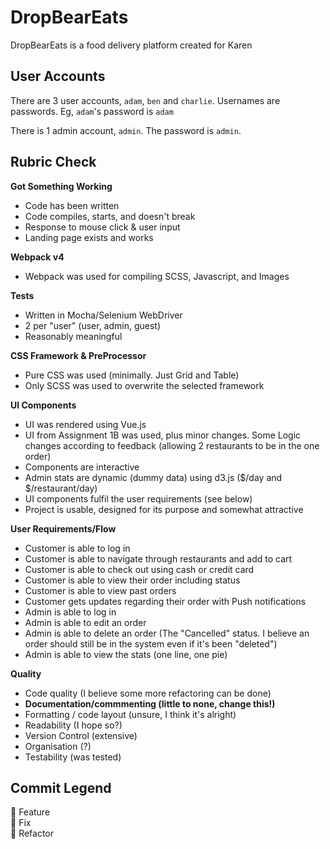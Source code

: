 # DropBearEats

DropBearEats is a food delivery platform created for Karen

## User Accounts
There are 3 user accounts, `adam`, `ben` and `charlie`. Usernames are passwords. Eg, `adam`'s password is `adam`

There is 1 admin account, `admin`. The password is `admin`.

## Rubric Check
**Got Something Working**
- Code has been written
- Code compiles, starts, and doesn't break
- Response to mouse click & user input
- Landing page exists and works

**Webpack v4**
- Webpack was used for compiling SCSS, Javascript, and Images

**Tests**
- Written in Mocha/Selenium WebDriver
- 2 per "user" (user, admin, guest)
- Reasonably meaningful

**CSS Framework & PreProcessor**
- Pure CSS was used (minimally. Just Grid and Table)
- Only SCSS was used to overwrite the selected framework

**UI Components**
- UI was rendered using Vue.js
- UI from Assignment 1B was used, plus minor changes. Some Logic changes according to feedback (allowing 2 restaurants to be in the one order)
- Components are interactive
- Admin stats are dynamic (dummy data) using d3.js ($/day and $/restaurant/day)
- UI components fulfil the user requirements (see below)
- Project is usable, designed for its purpose and somewhat attractive

**User Requirements/Flow**
- Customer is able to log in
- Customer is able to navigate through restaurants and add to cart
- Customer is able to check out using cash or credit card
- Customer is able to view their order including status
- Customer is able to view past orders
- Customer gets updates regarding their order with Push notifications
- Admin is able to log in
- Admin is able to edit an order
- Admin is able to delete an order (The "Cancelled" status. I believe an order should still be in the system even if it's been "deleted")
- Admin is able to view the stats (one line, one pie)

**Quality**
- Code quality (I believe some more refactoring can be done)
- **Documentation/commmenting (little to none, change this!)**
- Formatting / code layout (unsure, I think it's alright)
- Readability (I hope so?)
- Version Control (extensive)
- Organisation (?)
- Testability (was tested)

## Commit Legend
:hammer: Feature  
:wrench: Fix  
:nut_and_bolt: Refactor  